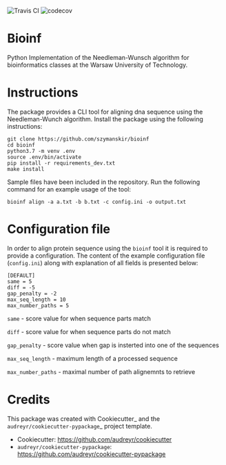 ![Travis CI](https://travis-ci.com/szymanskir/bioinf.svg?token=vMgapB9HzV6RFvox4Fiq&branch=master)
![codecov](https://codecov.io/gh/szymanskir/bioinf/branch/master/graph/badge.svg)


# Bioinf

Python Implementation of the Needleman-Wunsch algorithm for bioinformatics classes at the Warsaw University of Technology.

# Instructions
The package provides a CLI tool for aligning dna sequence using the Needleman-Wunch algorithm. Install the package using the following instructions:

```
git clone https://github.com/szymanskir/bioinf
cd bioinf
python3.7 -m venv .env
source .env/bin/activate
pip install -r requirements_dev.txt
make install
```

Sample files have been included in the repository. Run the following command for an example usage of the tool:
```
bioinf align -a a.txt -b b.txt -c config.ini -o output.txt
```

# Configuration file
In order to align protein sequence using the `bioinf` tool it is required to provide a configuration. The content of the example configuration file (`config.ini`) along with explanation of all fields is presented below:

```
[DEFAULT]
same = 5
diff = -5
gap_penalty = -2
max_seq_length = 10
max_number_paths = 5
```

`same` - score value for when sequence parts match

`diff` - score value for when sequence parts do not match

`gap_penalty` - score value when gap is insterted into one of the sequences

`max_seq_length` - maximum length of a processed sequence

`max_number_paths` - maximal number of path alignemnts to retrieve

# Credits
This package was created with Cookiecutter_ and the `audreyr/cookiecutter-pypackage`_ project template.

* Cookiecutter: https://github.com/audreyr/cookiecutter
* `audreyr/cookiecutter-pypackage`: https://github.com/audreyr/cookiecutter-pypackage
